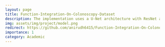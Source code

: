 ```yaml
---
layout: page
title: Function-Integration-On-Colonoscopy-Dataset
description: The implementation uses a U-Net architecture with ResNet as the backbone designed for performing segmentation, detection, and classification on a colonoscopy dataset. 
img: assets/img/project/model.png
redirect: https://github.com/anirudh6415/Function-Integration-On-Colonoscopy-Dataset
importance: 1
category: Academic
---
```

